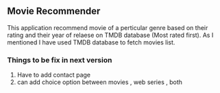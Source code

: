 ## Movie Recommender

This application recommend movie of a perticular genre based on their rating  and their year of relaese on TMDB database (Most rated first). As I mentioned I have used TMDB database to fetch movies list.

### Things to be fix in next version

1. Have to add contact page
2. can add choice option between movies , web series , both
